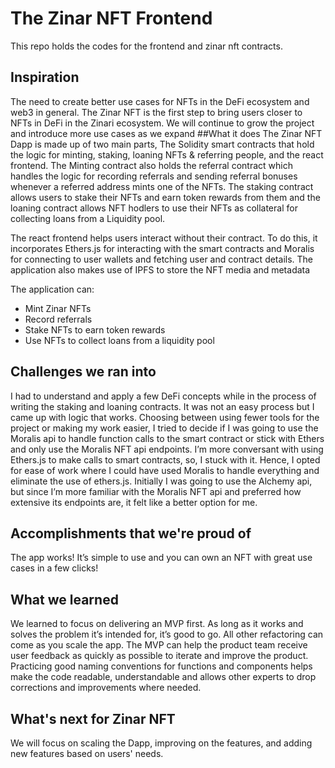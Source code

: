 # The Zinar NFT Frontend

This repo holds the codes for the frontend and zinar nft contracts. 

## Inspiration
The need to create better use cases for NFTs in the DeFi ecosystem and web3 in general. The Zinar NFT is the first step to bring users closer to NFTs in DeFi in the Zinari ecosystem. We will continue to grow the project and introduce more use cases as we expand
##What it does
The Zinar NFT Dapp is made up of two main parts, The Solidity smart contracts that hold the logic for minting, staking, loaning NFTs & referring people, and the react frontend.
The Minting contract also holds the referral contract which handles the logic for recording referrals and sending referral bonuses whenever a referred address mints one of the NFTs.
The staking contract allows users to stake their NFTs and earn token rewards from them and the loaning contract allows NFT hodlers to use their NFTs as collateral for collecting loans from a Liquidity pool.

The react frontend helps users interact without their contract. To do this, it incorporates Ethers.js for interacting with the smart contracts and Moralis for connecting to user wallets and fetching user and contract details.
The application also makes use of IPFS to store the NFT media and metadata

The application can:
- Mint Zinar NFTs
- Record referrals
- Stake NFTs to earn token rewards
- Use NFTs to collect loans from a liquidity pool

## Challenges we ran into
I had to understand and apply a few DeFi concepts while in the process of writing the staking and loaning contracts. It was not an easy process but I came up with logic that works.
Choosing between using fewer tools for the project or making my work easier, I tried to decide if I was going to use the Moralis api to handle function calls to the smart contract or stick with Ethers and only use the Moralis NFT api endpoints.
I’m more conversant with using Ethers.js to make calls to smart contracts, so, I stuck with it.
Hence, I opted for ease of work where I could have used Moralis to handle everything and eliminate the use of ethers.js.
Initially I was going to use the Alchemy api, but since I’m more familiar with the Moralis NFT api and preferred how extensive its endpoints are, it felt like a better option for me.

## Accomplishments that we're proud of
The app works! It’s simple to use and you can own an NFT with great use cases in a few clicks!
## What we learned
We learned to focus on delivering an MVP first. As long as it works and solves the problem it’s intended for, it’s good to go. All other refactoring can come as you scale the app.
The MVP can help the product team receive user feedback as quickly as possible to iterate and improve the product.
Practicing good naming conventions for functions and components helps make the code readable, understandable and allows other experts to drop corrections and improvements where needed.
 
## What's next for Zinar NFT
We will focus on scaling the Dapp, improving on the features, and adding new features based on users' needs.




